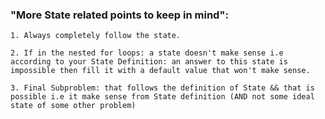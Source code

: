 ### "More State related points to keep in mind":

    1. Always completely follow the state.

    2. If in the nested for loops: a state doesn't make sense i.e according to your State Definition: an answer to this state is impossible then fill it with a default value that won't make sense.

    3. Final Subproblem: that follows the definition of State && that is possible i.e it make sense from State definition (AND not some ideal state of some other problem)